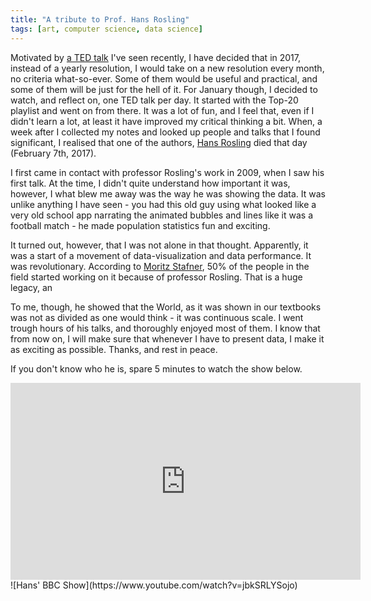 ```yaml
---
title: "A tribute to Prof. Hans Rosling"
tags: [art, computer science, data science]
---
```


Motivated by [a TED talk](https://www.ted.com/talks/matt_cutts_try_something_new_for_30_days) I've seen recently, I have decided that in 2017, instead of a yearly resolution, 
I would take on a new resolution every month, no criteria what-so-ever. Some of them would be useful and practical, and some of them will be just for the hell of it. For January though, I decided to watch, and reflect on, one TED talk per day. It started with the Top-20 playlist and went on from there. It was a lot of fun, and I feel that, even if I didn't learn a lot, at least it have improved my critical thinking a bit. When, a week after I collected my notes and looked up people and talks that I found significant, I realised that one of the authors, [Hans Rosling](https://en.wikipedia.org/wiki/Hans_Rosling) died that day (February 7th, 2017).

I first came in contact with professor Rosling's work in 2009, when I saw his first talk. At the time, I didn't quite understand how important it was, however, I what blew me away was the way he was showing the data. It was unlike anything I have seen - you had this old guy using what looked like a very old school app narrating the animated bubbles and lines like it was a football match - he made population statistics fun and exciting.

It turned out, however, that I was not alone in that thought. Apparently, it was a start of a movement of data-visualization and data performance. It was revolutionary. According to [Moritz Stafner](http://datastori.es/92-a-tribute-to-hans-rosling/), 50% of the people in the field started working on it because of professor Rosling. That is a huge legacy, an

To me, though, he showed that the World, as it was shown in our textbooks was not as divided as one would think - it was continuous scale. I went trough hours of his talks, and thoroughly enjoyed most of them. I know that from now on, I will make sure that whenever I have to present data, I make it as exciting as possible. Thanks, and rest in peace.

If you don't know who he is, spare 5 minutes to watch the show below.

<iframe width="560" height="315" src="https://www.youtube.com/embed/jbkSRLYSojo" frameborder="0" allowfullscreen></iframe>
![Hans' BBC Show](https://www.youtube.com/watch?v=jbkSRLYSojo)